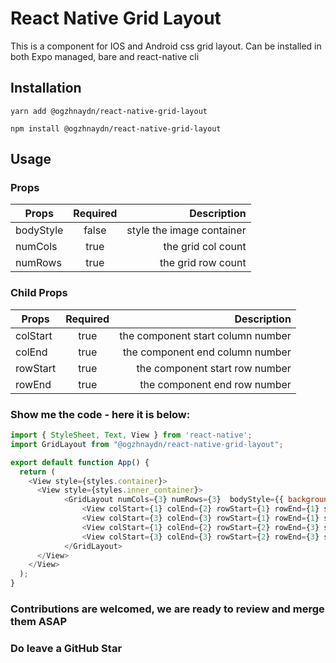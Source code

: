 # React Native Grid Layout

This is a component for IOS and Android css grid layout. Can be installed in both Expo managed, bare and react-native cli


## Installation

```
yarn add @ogzhnaydn/react-native-grid-layout
```

```
npm install @ogzhnaydn/react-native-grid-layout
```

## Usage

### Props

| Props        | Required     | Description  |
| ------------- |:-------------:| -----:|
| bodyStyle     | false      | style the image container |
| numCols     | true      | the grid col count |
| numRows     | true      | the grid row count |


### Child Props

| Props        | Required     | Description  |
| ------------- |:-------------:| -----:|
| colStart     | true      | the component start column number |
| colEnd     | true      | the component end column number |
| rowStart     | true      | the component start row number |
| rowEnd     | true      | the component end row number |

### Show me the code - here it is below:

```js
import { StyleSheet, Text, View } from 'react-native';
import GridLayout from "@ogzhnaydn/react-native-grid-layout";

export default function App() {
  return (
    <View style={styles.container}>
      <View style={styles.inner_container}>
            <GridLayout numCols={3} numRows={3}  bodyStyle={{ backgroundColor: "#1e232a"}}>
                <View colStart={1} colEnd={2} rowStart={1} rowEnd={1} style={{backgroundColor: "red"}}></View>
                <View colStart={3} colEnd={3} rowStart={1} rowEnd={1} style={{backgroundColor: "blue"}}></View>
                <View colStart={1} colEnd={2} rowStart={2} rowEnd={3} style={{backgroundColor: "black"}}></View>
                <View colStart={3} colEnd={3} rowStart={2} rowEnd={3} style={{backgroundColor: "white"}}></View>
            </GridLayout>
      </View>
    </View>
  );
}

```

### Contributions are welcomed, we are ready to review and merge them ASAP

### Do leave a GitHub Star

